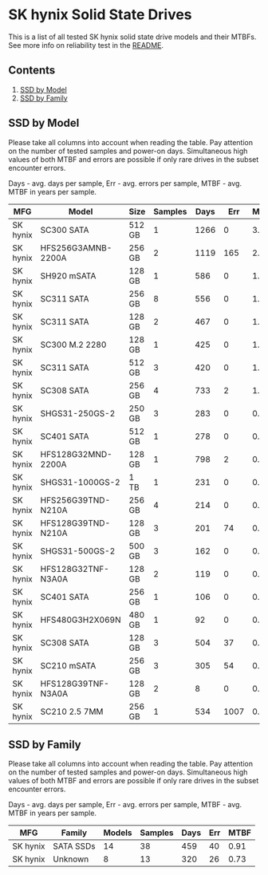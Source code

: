 SK hynix Solid State Drives
===========================

This is a list of all tested SK hynix solid state drive models and their MTBFs. See
more info on reliability test in the [README](https://github.com/bsdhw/SMART).

Contents
--------

1. [ SSD by Model  ](#ssd-by-model)
2. [ SSD by Family ](#ssd-by-family)

SSD by Model
------------

Please take all columns into account when reading the table. Pay attention on the
number of tested samples and power-on days. Simultaneous high values of both MTBF
and errors are possible if only rare drives in the subset encounter errors.

Days - avg. days per sample,
Err  - avg. errors per sample,
MTBF - avg. MTBF in years per sample.

| MFG       | Model              | Size   | Samples | Days  | Err   | MTBF |
|-----------|--------------------|--------|---------|-------|-------|------|
| SK hynix  | SC300 SATA         | 512 GB | 1       | 1266  | 0     | 3.47   |
| SK hynix  | HFS256G3AMNB-2200A | 256 GB | 2       | 1119  | 165   | 2.12   |
| SK hynix  | SH920 mSATA        | 128 GB | 1       | 586   | 0     | 1.61   |
| SK hynix  | SC311 SATA         | 256 GB | 8       | 556   | 0     | 1.53   |
| SK hynix  | SC311 SATA         | 128 GB | 2       | 467   | 0     | 1.28   |
| SK hynix  | SC300 M.2 2280     | 128 GB | 1       | 425   | 0     | 1.17   |
| SK hynix  | SC311 SATA         | 512 GB | 3       | 420   | 0     | 1.15   |
| SK hynix  | SC308 SATA         | 256 GB | 4       | 733   | 2     | 1.05   |
| SK hynix  | SHGS31-250GS-2     | 250 GB | 3       | 283   | 0     | 0.78   |
| SK hynix  | SC401 SATA         | 512 GB | 1       | 278   | 0     | 0.76   |
| SK hynix  | HFS128G32MND-2200A | 128 GB | 1       | 798   | 2     | 0.73   |
| SK hynix  | SHGS31-1000GS-2    | 1 TB   | 1       | 231   | 0     | 0.63   |
| SK hynix  | HFS256G39TND-N210A | 256 GB | 4       | 214   | 0     | 0.59   |
| SK hynix  | HFS128G39TND-N210A | 128 GB | 3       | 201   | 74    | 0.46   |
| SK hynix  | SHGS31-500GS-2     | 500 GB | 3       | 162   | 0     | 0.45   |
| SK hynix  | HFS128G32TNF-N3A0A | 128 GB | 2       | 119   | 0     | 0.33   |
| SK hynix  | SC401 SATA         | 256 GB | 1       | 106   | 0     | 0.29   |
| SK hynix  | HFS480G3H2X069N    | 480 GB | 1       | 92    | 0     | 0.25   |
| SK hynix  | SC308 SATA         | 128 GB | 3       | 504   | 37    | 0.10   |
| SK hynix  | SC210 mSATA        | 256 GB | 3       | 305   | 54    | 0.04   |
| SK hynix  | HFS128G39TNF-N3A0A | 128 GB | 2       | 8     | 0     | 0.02   |
| SK hynix  | SC210 2.5 7MM      | 256 GB | 1       | 534   | 1007  | 0.00   |

SSD by Family
-------------

Please take all columns into account when reading the table. Pay attention on the
number of tested samples and power-on days. Simultaneous high values of both MTBF
and errors are possible if only rare drives in the subset encounter errors.

Days - avg. days per sample,
Err  - avg. errors per sample,
MTBF - avg. MTBF in years per sample.

| MFG       | Family                 | Models | Samples | Days  | Err   | MTBF |
|-----------|------------------------|--------|---------|-------|-------|------|
| SK hynix  | SATA SSDs              | 14     | 38      | 459   | 40    | 0.91   |
| SK hynix  | Unknown                | 8      | 13      | 320   | 26    | 0.73   |
